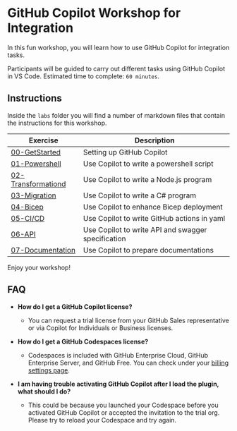 
# GitHub Copilot Workshop for Integration

In this fun workshop, you will learn how to use GitHub Copilot for integration tasks.

Participants will be guided to carry out different tasks using GitHub Copilot in VS Code. Estimated time to complete: `60 minutes`.

## Instructions

Inside the `labs` folder you will find a number of markdown files that contain the instructions for this workshop.

Exercise | Description
--- | ---
[00-GetStarted](</labs/00-GetStarted.md>) | Setting up GitHub Copilot
[01-Powershell](</labs/01-Powershell.md>) | Use Copilot to write a powershell script
[02-Transformationd](</labs/02-Transformation.md>) | Use Copilot to write a Node.js program
[03-Migration](</labs/03-Migration.md>) | Use Copilot to write a C# program
[04-Bicep](</labs/04-Bicep.md>) | Use Copilot to enhance Bicep deployment
[05-CI/CD](</labs/05-CICD.md>) | Use Copilot to write GitHub actions in yaml
[06-API](</labs/06-API.md>) | Use Copilot to write API and swagger specification
[07-Documentation](</labs/07-Documentation.md>) | Use Copilot to prepare documentations

Enjoy your workshop!

## FAQ 

- **How do I get a GitHub Copilot license?**
  - You can request a trial license from your GitHub Sales representative or via Copilot for Individuals or Business licenses.

- **How do I get a GitHub Codespaces license?**
    - Codespaces is included with GitHub Enterprise Cloud, GitHub Enterprise Server, and GitHub Free. You can check under your [billing settings page](https://github.com/settings/billing).

- **I am having trouble activating GitHub Copilot after I load the plugin, what should I do?**
    - This could be because you launched your Codespace before you activated GitHub Copilot or accepted the invitation to the trial org. Please try to reload your Codespace and try again.

